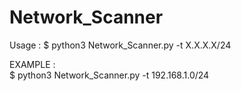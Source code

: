 # Network_Scanner

Usage : 
$ python3 Network_Scanner.py -t X.X.X.X/24 

EXAMPLE :  
     $ python3 Network_Scanner.py -t 192.168.1.0/24
